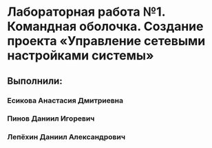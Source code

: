 # Лабораторная работа №1. Командная оболочка. Создание проекта «Управление сетевыми настройками системы»
## Выполнили:
  ### Есикова Анастасия Дмитриевна
  ### Пинов Даниил Игоревич
  ### Лепёхин Даниил Александрович
